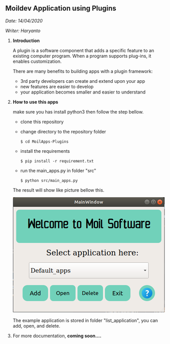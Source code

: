 ## Moildev Application using Plugins

*Date: 14/04/2020*

*Writer: Haryanto*



1. **Introduction**

   A plugin is a software component that adds a specific feature to an existing computer program. When a program supports plug-ins, it enables customization. 

   There are many benefits to building apps with a plugin framework:

   - 3rd party developers can create and extend upon your app
   - new features are easier to develop
   - your application becomes smaller and easier to understand

2. **How to use this apps**

   make sure you has install python3 then follow the step bellow.

   - clone this repository

   - change directory to the repository folder

     ```
     $ cd MoilApps-Plugins
     ```

   - install the requirements

     ```
     $ pip install -r requirement.txt
     ```

   - run the main_apps.py in folder "src"

     ```
     $ python src/main_apps.py
     ```

     

   The result will show like picture bellow this.

   ![](./assets/louncher.png)

   The example application is stored in folder "list_application", you can add, open, and delete.

3. For more documentation, **coming soon....**

